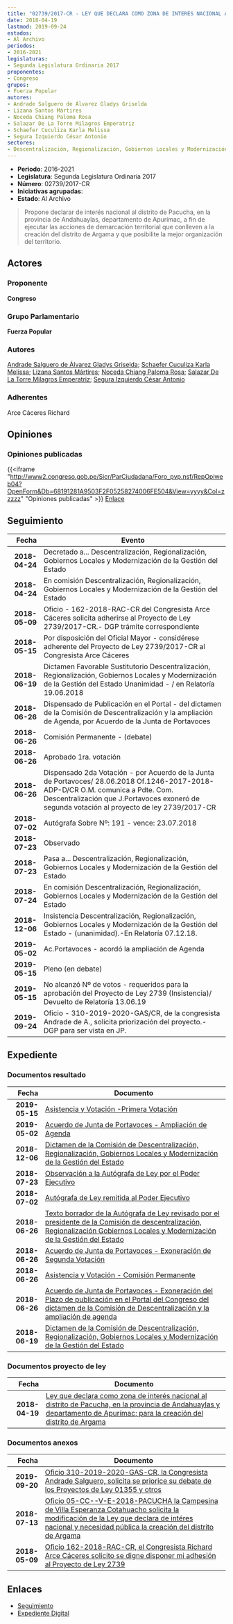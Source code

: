 ```yaml
---
title: "02739/2017-CR - LEY QUE DECLARA COMO ZONA DE INTERÉS NACIONAL AL DISTRITO DE PACUCHA, EN LA PROVINCIA DE ANDAHUAYLAS, DEPARTAMENTO DE APURÍMAC PARA LA CREACIÓN DEL DISTRITO DE ARGAMA"
date: 2018-04-19
lastmod: 2019-09-24
estados:
- Al Archivo
periodos:
- 2016-2021
legislaturas:
- Segunda Legislatura Ordinaria 2017
proponentes:
- Congreso
grupos:
- Fuerza Popular
autores:
- Andrade Salguero de Álvarez Gladys Griselda
- Lizana Santos Mártires
- Noceda Chiang Paloma Rosa
- Salazar De La Torre Milagros Emperatriz
- Schaefer Cuculiza Karla Melissa
- Segura Izquierdo César Antonio
sectores:
- Descentralización, Regionalización, Gobiernos Locales y Modernización de la Gestión del Estado
---
```

- **Periodo**: 2016-2021
- **Legislatura**: Segunda Legislatura Ordinaria 2017
- **Número**: 02739/2017-CR
- **Iniciativas agrupadas**: 
- **Estado**: Al Archivo

> Propone declarar de interés nacional al distrito de Pacucha, en la provincia de Andahuaylas, departamento de Apurímac, a fin de ejecutar las acciones de demarcación territorial que conlleven a la creación del distrito de Argama y que posibilite la mejor organización del territorio.


## Actores

### Proponente

**Congreso**

### Grupo Parlamentario

**Fuerza Popular**

### Autores

[Andrade Salguero de Álvarez Gladys Griselda](mailto:mailto:gandrade@congreso.gob.pe); [Schaefer Cuculiza Karla Melissa](mailto:mailto:kschaefer@congreso.gob.pe); [Lizana Santos Mártires](mailto:mailto:mlizana@congreso.gob.pe); [Noceda Chiang Paloma Rosa](mailto:mailto:pnoceda@congreso.gob.pe); [Salazar De La Torre Milagros Emperatriz](mailto:mailto:msalazard@congreso.gob.pe); [Segura Izquierdo César Antonio](mailto:mailto:csegura@congreso.gob.pe)

### Adherentes

Arce Cáceres Richard

## Opiniones

### Opiniones publicadas

{{<iframe "http://www2.congreso.gob.pe/Sicr/ParCiudadana/Foro_pvp.nsf/RepOpiweb04?OpenForm&Db=68191281A9503F2F05258274006FE504&View=yyyy&Col=zzzzz" "Opiniones publicadas" >}}
[Enlace](http://www2.congreso.gob.pe/Sicr/ParCiudadana/Foro_pvp.nsf/RepOpiweb04?OpenForm&Db=68191281A9503F2F05258274006FE504&View=yyyy&Col=zzzzz)


## Seguimiento

| Fecha | Evento |
|------:|--------|
| **2018-04-24** | Decretado a... Descentralización, Regionalización, Gobiernos Locales y Modernización de la Gestión del Estado |
| **2018-04-24** | En comisión Descentralización, Regionalización, Gobiernos Locales y Modernización de la Gestión del Estado |
| **2018-05-09** | Oficio - 162-2018-RAC-CR del Congresista Arce Cáceres solicita adherirse al Proyecto de Ley 2739/2017-CR.- DGP trámite correspondiente |
| **2018-05-15** | Por disposición del Oficial Mayor - considérese adherente del Proyecto de Ley 2739/2017-CR al Congresista Arce Cáceres |
| **2018-06-19** | Dictamen Favorable Sustitutorio Descentralización, Regionalización, Gobiernos Locales y Modernización de la Gestión del Estado Unanimidad - / en Relatoría 19.06.2018 |
| **2018-06-26** | Dispensado de Publicación en el Portal - del dictamen de la Comisión de Descentralización y la ampliación de Agenda, por Acuerdo de la Junta de Portavoces |
| **2018-06-26** | Comisión Permanente - (debate) |
| **2018-06-26** | Aprobado 1ra. votación |
| **2018-06-26** | Dispensado 2da Votación - por Acuerdo de la Junta de Portavoces/ 28.06.2018 Of.1246-2017-2018-ADP-D/CR O.M. comunica a Pdte. Com. Descentralización que J.Portavoces exoneró de segunda votación al proyecto de ley 2739/2017-CR |
| **2018-07-02** | Autógrafa Sobre Nº: 191 - vence: 23.07.2018 |
| **2018-07-23** | Observado |
| **2018-07-23** | Pasa a... Descentralización, Regionalización, Gobiernos Locales y Modernización de la Gestión del Estado |
| **2018-07-24** | En comisión Descentralización, Regionalización, Gobiernos Locales y Modernización de la Gestión del Estado |
| **2018-12-06** | Insistencia Descentralización, Regionalización, Gobiernos Locales y Modernización de la Gestión del Estado - (unanimidad).-En Relatoría 07.12.18. |
| **2019-05-02** | Ac.Portavoces - acordó la ampliación de Agenda |
| **2019-05-15** | Pleno (en debate) |
| **2019-05-15** | No alcanzó Nº de votos - requeridos para la aprobación del Proyecto de Ley 2739 (Insistencia)/ Devuelto de Relatoría 13.06.19 |
| **2019-09-24** | Oficio - 310-2019-2020-GAS/CR, de la congresista Andrade de A., solicita priorización del proyecto.- DGP para ser vista en JP. |

## Expediente

### Documentos resultado

| Fecha | Documento |
|------:|-----------|
| **2019-05-15** | [Asistencia y Votación -Primera Votación](http://www.leyes.congreso.gob.pe/Documentos/2016_2021/Asistencia_y_Votacion/Proyectos_de_Ley/AV0273920190515.pdf) |
| **2019-05-02** | [Acuerdo de Junta de Portavoces - Ampliación de Agenda](http://www.leyes.congreso.gob.pe/Documentos/2016_2021/Acuerdos/Junta_Portavoces/AJP0273920190502.pdf) |
| **2018-12-06** | [Dictamen de la Comisión de Descentralización, Regionalización, Gobiernos Locales y Modernización de la Gestión del Estado](http://www.leyes.congreso.gob.pe/Documentos/2016_2021/Dictamenes/Proyectos_de_Ley/02739DC08MAY20181206...pdf) |
| **2018-07-23** | [Observación a la Autógrafa de Ley por el Poder Ejecutivo](http://www.leyes.congreso.gob.pe/Documentos/2016_2021/Observacion_a_la_Autografa/OBAU0273920180723.pdf) |
| **2018-07-02** | [Autógrafa de Ley remitida al Poder Ejecutivo](http://www.leyes.congreso.gob.pe/Documentos/2016_2021/Autografas/Ley_y_de_Resolucion_Legislativa/AU0273920180702.pdf) |
| **2018-06-26** | [Texto borrador de la Autógrafa de Ley revisado por el presidente de la Comisión de descentralización, Regionalización Gobiernos Locales y Modernización de la Gestión del Estado](http://www.leyes.congreso.gob.pe/Documentos/2016_2021/Texto_Borrador_de_Autografa/BAU0273920180705.pdf) |
| **2018-06-26** | [Acuerdo de Junta de Portavoces - Exoneración de Segunda Votación](http://www.leyes.congreso.gob.pe/Documentos/2016_2021/Acuerdos/Junta_Portavoces/AJPSV0273920180626..pdf) |
| **2018-06-26** | [Asistencia y Votación - Comisión Permanente](http://www.leyes.congreso.gob.pe/Documentos/2016_2021/Asistencia_y_Votacion/Proyectos_de_Ley/AVCP0273920180626.pdf) |
| **2018-06-26** | [Acuerdo de Junta de Portavoces - Exoneración del Plazo de publicación en el Portal del Congreso del dictamen de la Comisión de Descentralización y la ampliación de agenda](http://www.leyes.congreso.gob.pe/Documentos/2016_2021/Acuerdos/Junta_Portavoces/AJP0273920180626.pdf) |
| **2018-06-19** | [Dictamen de la Comisión de Descentralización, Regionalización, Gobiernos Locales y Modernización de la Gestión del Estado](http://www.leyes.congreso.gob.pe/Documentos/2016_2021/Dictamenes/Proyectos_de_Ley/02739DC08MAY190618..pdf) |

### Documentos proyecto de ley

| Fecha | Documento |
|------:|-----------|
| **2018-04-19** | [Ley que declara como zona de interés nacional al distrito de Pacucha, en la provincia de Andahuaylas y departamento de Apurímac; para la creación del distrito de Argama](http://www.leyes.congreso.gob.pe/Documentos/2016_2021/Proyectos_de_Ley_y_de_Resoluciones_Legislativas/PL0273920180419....pdf) |

### Documentos anexos

| Fecha | Documento |
|------:|-----------|
| **2019-09-20** | [Oficio 310-2019-2020-GAS-CR, la Congresista Andrade Salguero, solicita se priorice su debate de los Proyectos de Ley 01355 y otros](http://www.leyes.congreso.gob.pe/Documentos/2016_2021/Oficios/Congresistas/OFICIO-310-2019-2020-GAS-CR.pdf) |
| **2018-07-13** | [Oficio 05-CC--V-E-2018-PACUCHA la Campesina de Villa Esperanza Cotahuacho solicita la modificación de la Ley que declara de intéres nacional y necesidad pública la creación del distrito de Argama](http://www.leyes.congreso.gob.pe/Documentos/2016_2021/Oficios/Otras_Instituciones/OFICIO-05-CC-V-E-2018-PACHCHA.pdf) |
| **2018-05-09** | [Oficio 162-2018-RAC-CR, el Congresista Richard Arce Cáceres solicito se digne disponer mi adhesión al Proyecto de Ley 2739](http://www.leyes.congreso.gob.pe/Documentos/2016_2021/Adhesiones/Proyectos_de_Ley/OFICIO-162-2018-RAC-CR.pdf) |

## Enlaces

- [Seguimiento](http://www2.congreso.gob.pe/Sicr/TraDocEstProc/CLProLey2016.nsf/f7fff46988ca05b1052578e100829cc7/292e0b8e0f20c13c0525827400810603?OpenDocument)
- [Expediente Digital](http://www2.congreso.gob.pe/Sicr/TraDocEstProc/Expvirt_2011.nsf/visbusqptramdoc1621/02739?opendocument)

